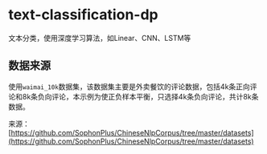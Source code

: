 # text-classification-dp

文本分类，使用深度学习算法，如Linear、CNN、LSTM等

## 数据来源

使用`waimai_10k`数据集，该数据集主要是外卖餐饮的评论数据，包括4k条正向评论和8k条负向评论，本示例为使正负样本平衡，只选择4k条负向评论，共计8k条数据。

来源：[https://github.com/SophonPlus/ChineseNlpCorpus/tree/master/datasets](https://github.com/SophonPlus/ChineseNlpCorpus/tree/master/datasets)
